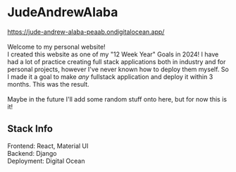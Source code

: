 # JudeAndrewAlaba
https://jude-andrew-alaba-peaab.ondigitalocean.app/<br>
<br>
Welcome to my personal website!<br>
I created this website as one of my "12 Week Year" Goals in 2024! I have had a lot of practice creating full stack applications both in industry and for personal projects, however I've never known how to deploy them myself. So I made it a goal to make _any_ fullstack application and deploy it within 3 months. This was the result.<br>
<br>
Maybe in the future I'll add some random stuff onto here, but for now this is it!<br>

## Stack Info
Frontend: React, Material UI<br>
Backend: Django<br>
Deployment: Digital Ocean<br>
